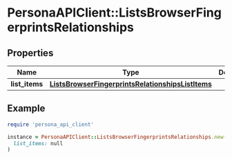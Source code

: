 # PersonaAPIClient::ListsBrowserFingerprintsRelationships

## Properties

| Name | Type | Description | Notes |
| ---- | ---- | ----------- | ----- |
| **list_items** | [**ListsBrowserFingerprintsRelationshipsListItems**](ListsBrowserFingerprintsRelationshipsListItems.md) |  | [optional] |

## Example

```ruby
require 'persona_api_client'

instance = PersonaAPIClient::ListsBrowserFingerprintsRelationships.new(
  list_items: null
)
```

